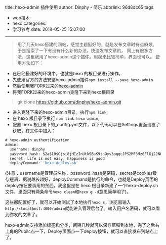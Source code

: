 title: hexo-admin 插件使用
author: Dinphy - 简乐
abbrlink: 96d8dc65
tags:
  - web技术
  - hexo
categories:
  - 学习参考
date: 2018-05-25 15:07:00
---
>用了几天hexo搭建的网站，感觉主题挺好的，就是发布文章时有点麻烦，于是搜索了一下有没有什么新的办法，快速发布文章的。
>网上有很多方法，这里我用了hexo-admin这个插件。用起来比较简单，界面也可以。
>使用方法如下：
- 在已经搭建好的环境中，也就是hexo 的根目录进行操作。
- 先使用官方的方法安装hexo-admin插件`npm install --save hexo-admin`
- 然后使用我FORK过来的[hexo-admin](https://github.com/dinphy/hexo-admin)
- 将我FORK过来的hexo-admin克隆下来到hexo根目录

<!--more-->
>git clone https://github.com/dinphy/hexo-admin.git
- 进入克隆下来的hexo-admin目录，执行`npm link`;
- 在 hexo 根目录下执行 `npm link hexo-admin`;
- 配置 hexo 根目录下的_config.yml文件，以下代码可以在Settings里面设置了获取，在文件中加入：

```js
# hexo-admin authentification
admin:
  username: dinphy
  password_hash: $2a$10$Cjsi8jHIzInUtkSBaK9tnOyv3oqqcJPS2MF3Mz6FlGj2JNQYlwVhm
  secret: Life is not easy, happiness is good
  deployCommand: 'hexo-deploy.sh'
```
(注意：username是管理员名称，password_hash是密码，secret是cookies缓存短语，据说越长越好，deployCommand是执行的命令，也就是Deploy页面的deploy按钮要调用的东西。我这里是在 hexo 根目录新建了一个hexo-deploy.sh文件，里面只有两条命令`hexo clean`和`hexo g -d`意思简单明了)。

这些都配置好了，就可以开始测试了本地执行`hexo s`，浏览器输入`http://localhost:4000/admin`就能进入管理后台了，输入用户名密码，就可以看到你发的文章了。

hexo-admin支持添加标签和分类，间隔几秒就可以保存草稿到本地，完了之后右上角的Pubilc点一下，Deploy页面点一下deploy按钮，就可以直接发布到站点上了。